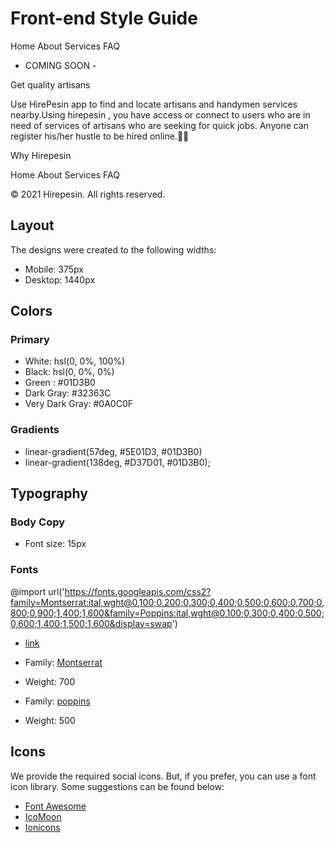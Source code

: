 # Front-end Style Guide

  Home
  About
  Services
  FAQ

 - COMING SOON -

  

  Get quality artisans

Use HirePesin app to find and locate artisans and  handymen services nearby.Using hirepesin
, you have access or connect to users who are in need of services of artisans who are seeking for quick jobs.
Anyone can register his/her hustle to be hired online.🙂😎



Why Hirepesin



  Home
  About
  Services
  FAQ


  © 2021 Hirepesin. All rights reserved.

## Layout

The designs were created to the following widths:

- Mobile: 375px
- Desktop: 1440px

## Colors

### Primary

- White: hsl(0, 0%, 100%)
- Black: hsl(0, 0%, 0%)
- Green : #01D3B0
- Dark Gray: #32363C
- Very Dark Gray: #0A0C0F

### Gradients
 -  linear-gradient(57deg, #5E01D3, #01D3B0)
 -  linear-gradient(138deg, #D37D01, #01D3B0);

## Typography

### Body Copy

- Font size: 15px

### Fonts
@import url('https://fonts.googleapis.com/css2?family=Montserrat:ital,wght@0,100;0,200;0,300;0,400;0,500;0,600;0,700;0,800;0,900;1,400;1,600&family=Poppins:ital,wght@0,100;0,300;0,400;0,500;0,600;1,400;1,500;1,600&display=swap')


- [link](https://fonts.googleapis.com/css2?family=Montserrat:ital,wght@0,100;0,200;0,300;0,400;0,500;0,600;0,700;0,800;0,900;1,400;1,600&family=Poppins:ital,wght@0,100;0,300;0,400;0,500;0,600;1,400;1,500;1,600&display=swap)
- Family: [Montserrat](https://fonts.google.com/specimen/Montserrat?query=Montserrat)
- Weight: 700

- Family: [poppins](https://fonts.google.com/specimen/Poppins?query=poppins)
- Weight: 500

## Icons

We provide the required social icons. But, if you prefer, you can use a font icon library. Some suggestions can be found below:

- [Font Awesome](https://fontawesome.com)
- [IcoMoon](https://icomoon.io)
- [Ionicons](https://ionicons.com)
